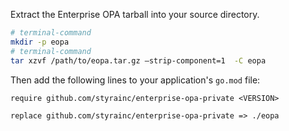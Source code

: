 <!-- markdownlint-disable MD041 -->
Extract the Enterprise OPA tarball into your source directory.

```bash
# terminal-command
mkdir -p eopa
# terminal-command
tar xzvf /path/to/eopa.tar.gz –strip-component=1  -C eopa
```

Then add the following lines to your application's `go.mod` file:

```go-mod
require github.com/styrainc/enterprise-opa-private <VERSION>
```
```go-mod
replace github.com/styrainc/enterprise-opa-private => ./eopa
